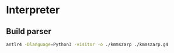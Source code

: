 # Interpreter

## Build parser  
```bash
antlr4 -Dlanguage=Python3 -visitor -o ./kmmszarp ./kmmszarp.g4
```